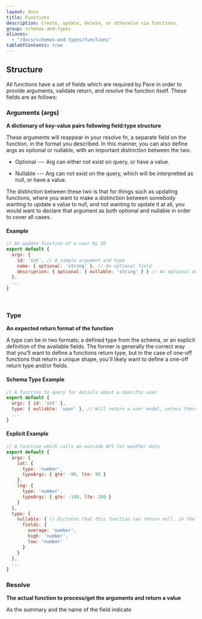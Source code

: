 ```yaml
---
layout: docs
title: Functions
description: Create, update, delete, or otherwise via functions.
group: schemas-and-types
aliases:
  - "/docs/schemas-and-types/functions"
tableOfContents: true
---
```


## Structure

All functions have a set of fields which are required by Pave in order to provide arguments, validate return, and resolve the function itself. These fields are as follows:

### Arguments (args)

**A dictionary of key-value pairs following field:type structure**

These arguments will reappear in your resolve fn, a separate field on the function, in the format you described. In this manner, you can also define args as optional or nullable, with an important distinction between the two.

- Optional --- Arg can either not exist on query, or have a value.

- Nullable --- Arg can not exist on the query, which will be interpretted as null, or have a value.

The distinction between these two is that for things such as updating functions, where you want to make a distinction between somebody wanting to update a value to null, and not wanting to update it at all, you would want to declare that argument as both optional and nullable in order to cover all cases.

#### Example

```js
// An update function of a user by ID
export default {
  args: { 
    id: 'int', // A simple argument and type
    name: { optional: 'string' }, // An optional field
    description: { optional: { nullable: 'string' } } // An optional and nullable field
  },
  ...
}
```
<br>

### Type

**An expected return format of the function**

A type can be in two formats; a defined type from the schema, or an explicit definition of the available fields. The former is generally the correct way that you'll want to define a functions return type, but in the case of one-off functions that return a unique shape, you'll likely want to define a one-off return type and/or fields.

#### Schema Type Example

```js
// A function to query for details about a specific user
export default {
  args: { id: 'int' },
  type: { nullable: 'user' }, // Will return a user model, unless there is no user with the provided ID
  ...
}
```

#### Explicit Example

```js
// A function which calls an outside API for weather data
export default {
  args: { 
    lat: { 
      type: 'number',
      typeArgs: { gte: -90, lte: 90 }
    },
    lng: { 
      type: 'number',
      typeArgs: { gte: -180, lte: 180 }
    }
  },
  type: { 
    nullable: { // Dictates that this function can return null, in the case of invalid lat/lng
      fields: {
        average: 'number',
        high: 'number',
        low: 'number'
      }
    }
  },
  ...
}
```

### Resolve

**The actual function to process/get the arguments and return a value**

As the summary and the name of the field indicate

